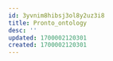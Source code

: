 ```yaml
---
id: 3yvnim8hibsj3ol8y2uz3i8
title: Pronto_ontology
desc: ''
updated: 1700002120301
created: 1700002120301
---
```

